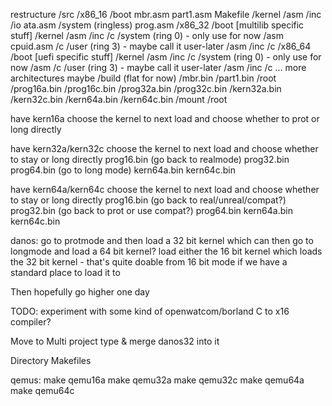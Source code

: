 restructure
    /src
        /x86_16
            /boot
                mbr.asm
                part1.asm
                Makefile
            /kernel
                /asm
                    /inc
                        /io
                            ata.asm
            /system (ringless)
                prog.asm
        /x86_32
            /boot
                [multilib specific stuff]
            /kernel
                /asm
                    /inc
                /c
            /system (ring 0) - only use for now
                /asm
                    cpuid.asm
                /c
            /user (ring 3) - maybe call it user-later
                /asm
                    /inc
                /c
        /x86_64
            /boot
                [uefi specific stuff]
            /kernel
                /asm
                    /inc
                /c
            /system (ring 0) - only use for now
                /asm
                /c
            /user (ring 3) - maybe call it user-later
                /asm
                    /inc
                /c
        ... more architectures maybe
    /build (flat for now)
        /mbr.bin
        /part1.bin
        /root
            /prog16a.bin
            /prog16c.bin
            /prog32a.bin
            /prog32c.bin
            /kern32a.bin
            /kern32c.bin
            /kern64a.bin
            /kern64c.bin
    /mount
        /root

have kern16a choose the kernel to next load and choose whether to prot or long directly


have kern32a/kern32c choose the kernel to next load and choose whether to stay or long directly
    prog16.bin (go back to realmode)
    prog32.bin
    prog64.bin (go to long mode)
    kern64a.bin
    kern64c.bin

have kern64a/kern64c choose the kernel to next load and choose whether to stay or long directly
    prog16.bin (go back to real/unreal/compat?)
    prog32.bin (go back to prot or use compat?)
    prog64.bin
    kern64a.bin
    kern64c.bin

danos: go to protmode and then load a 32 bit kernel which can then go to longmode and load a 64 bit kernel?
load either the 16 bit kernel which loads the 32 bit kernel - that's quite doable from 16 bit mode if we have a standard place to load it to

Then hopefully go higher one day

TODO: experiment with some kind of openwatcom/borland C to x16 compiler?

Move to Multi project type & merge danos32 into it

Directory Makefiles

qemus:
    make qemu16a
    make qemu32a
    make qemu32c
    make qemu64a
    make qemu64c